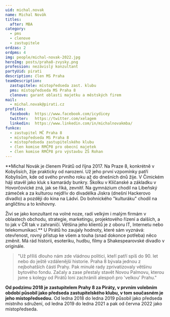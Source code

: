 ```yaml
---
uid: michal.novak
name: Michal Novák
titles:
  after: MBA
category:
  - pms
  - clenove
  - zastupitele
ordzas: 2
ordpms: 4
img: people/michal-novak-2022.jpg
heroImg: posts/praha8-zvysky.png
profession: nezávislý konzultant
partyUid: pirati
description: člen MS Praha
teamDescription:
  zastupitele: místopředseda zast. klubu
  pms: místopředseda MS Praha 8
  clenove: garant oblasti majetku a městských firem
mail:
  - michal.novak@pirati.cz
profiles:
  facebook:  https://www.facebook.com/icydicey
  twitter:   https://twitter.com/xelagem
  linkedin:  https://www.linkedin.com/in/michalnovakmba/
funkce:
  - zastupitel MČ Praha 8
  - místopředseda MS Praha 8
  - místopředseda zastupitelského klubu
  - člen komise RMČP8 pro obecní majetek
  - člen komise RMČP8 pro výstavbu ZŠ Rohan
---
```


**Michal Novák je členem Pirátů od října 2017. Na Praze 8, konkrétně v Kobylisích, žije prakticky od narození. Už jeho první vzpomínky patří Kobylisům, kde od svého prvního roku až do dnešních dnů žije. V Čimickém háji stavěl jako kluk s kamarády bunkry. Školku v Klíčanské a základku v Hovorčovické zná, jak se říká, zevnitř. Na gymnázium chodil na Libeňský zámeček a za kulturou nejdřív do divadélka Jiskra (dnešní Hackerovo divadlo) a později do kina na Ládví. Do bohnického "kulturáku" chodil na angličtinu a to knihovny.

Živí se jako konzultant na volné noze, radí velkým i malým firmám v oblastech obchodu, strategie, marketingu, projektového řízení a dalších, a to jak v ČR tak v zahraničí. Většina jeho klientů je z oboru IT, Internetu nebo telekomunikací.** U Pirátů ho zaujaly hodnoty, které sám vyznává: otevřenost, rovný přístup ke všem a touha (snad dokonce potřeba) něco změnit. Má rád historii, esoteriku, hudbu, filmy a Shakespearovské divadlo v originále.

>"Už příliš dlouho nám zde vládnou politici, kteří patří spíš do 90. let nebo do ještě vzdálenější historie. Praha 8 bývala jednou z nejbohatších částí Prahy. Pak minulé rady zprivatizovaly většinu bytového fondu. Začaly a zase přestaly stavět Novou Palmovu, kterou jsme s kolegy od Pirátů loni zachránili alespoň pro 'velkou' Prahu."

**Od podzimu 2018 je zastupitelem Prahy 8 za Piráty, v prvním volebním období působil jako předseda zastupitelského klubu, v tom současném je jeho místopředsedou.** Od ledna 2018 do ledna 2019 působil jako předseda místního sdružení, od ledna 2019 do ledna 2021 a pak od června 2022 jako místopředseda.
